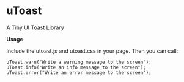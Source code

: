 uToast
======

A Tiny UI Toast Library


**Usage**

Include the utoast.js and utoast.css in your page. Then you can call:

```
uToast.warn("Write a warning message to the screen");
uToast.info("Write an info message to the screen");
uToast.error("Write an error message to the screen");
```
